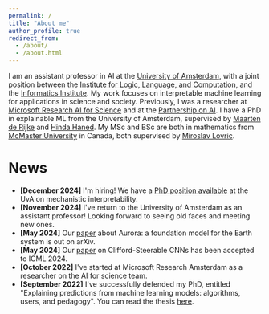 ```yaml
---
permalink: /
title: "About me"
author_profile: true
redirect_from:
  - /about/
  - /about.html
---
```

I am an assistant professor in AI at the [University of Amsterdam](https://www.uva.nl), with a joint position between the [Institute for Logic, Language, and Computation](https://www.illc.uva.nl), and the [Informatics Institute](https://ivi.uva.nl). My work focuses on interpretable machine learning for applications in science and society. Previously, I was a researcher at [Microsoft Research AI for Science](https://www.microsoft.com/en-us/research/lab/microsoft-research-ai-for-science/) and at the [Partnership on AI](https://partnershiponai.org). I have a PhD in explainable ML from the University of Amsterdam, supervised by [Maarten de Rijke](https://staff.fnwi.uva.nl/m.derijke/) and [Hinda Haned](https://hindantation.github.io). My MSc and BSc are both in mathematics from [McMaster University](https://math.mcmaster.ca) in Canada, both supervised by [Miroslav Lovric](https://math.mcmaster.ca/lovric/lovric.html). 

# News
- **[December 2024]** I'm hiring! We have a [PhD position available](https://www.illc.uva.nl/NewsandEvents/News/Positions/newsitem/15320/PhD-Position-in-Mechanistic-Interpretability) at the UvA on mechanistic interpretability.
- **[November 2024]** I've return to the University of Amsterdam as an assistant professor! Looking forward to seeing old faces and meeting new ones.
- **[May 2024]** Our [paper](https://arxiv.org/abs/2405.13063) about Aurora: a foundation model for the Earth system is out on arXiv.
- **[May 2024]** Our [paper](https://arxiv.org/abs/2402.14730) on Clifford-Steerable CNNs has been accepted to ICML 2024.
- **[October 2022]** I've started at Microsoft Research Amsterdam as a researcher on the AI for science team.
- **[September 2022]** I've successfully defended my PhD, entitled "Explaining predictions from machine learning models: algorithms, users, and pedagogy". You can read the thesis [here](https://arxiv.org/pdf/2209.05084).
